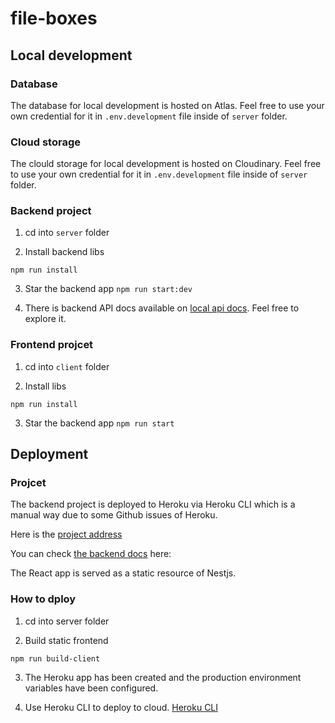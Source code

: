 # file-boxes

## Local development

### Database

The database for local development is hosted on Atlas. Feel free to use your own credential for it in `.env.development` file inside of `server` folder.

### Cloud storage

The clould storage for local development is hosted on Cloudinary. Feel free to use your own credential for it in `.env.development` file inside of `server` folder.

### Backend project

1. cd into `server` folder

2. Install backend libs

```
npm run install
```

3. Star the backend app
   `npm run start:dev`

4. There is backend API docs available on [local api docs](http://localhost:4001/docs). Feel free to explore it.

### Frontend projcet

1. cd into `client` folder

2. Install libs

```
npm run install
```

3. Star the backend app
   `npm run start`

## Deployment

### Projcet

The backend project is deployed to Heroku via Heroku CLI which is a manual way due to some Github issues of Heroku.

Here is the [project address](https://file-boxes-server.herokuapp.com)

You can check [the backend docs](https://file-boxes-server.herokuapp.com/docs/) here:

The React app is served as a static resource of Nestjs.

### How to dploy

1. cd into server folder

2. Build static frontend

```
npm run build-client
```

3. The Heroku app has been created and the production environment variables have been configured.

4. Use Heroku CLI to deploy to cloud. [Heroku CLI](https://devcenter.heroku.com/articles/git)
